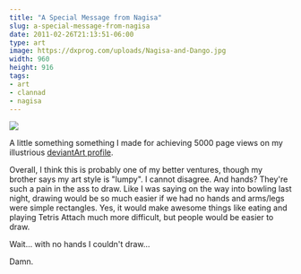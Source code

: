 ```yaml
---
title: "A Special Message from Nagisa"
slug: a-special-message-from-nagisa
date: 2011-02-26T21:13:51-06:00
type: art
image: https://dxprog.com/uploads/Nagisa-and-Dango.jpg
width: 960
height: 916
tags:
- art
- clannad
- nagisa
---
```

[![](https://dxprog.com/uploads/Nagisa-and-Dango.jpg)](https://dxprog.com/uploads/Nagisa-and-Dango.jpg)

A little something something I made for achieving 5000 page views on my illustrious [deviantArt profile](http://dxprog.deviantart.com/).

Overall, I think this is probably one of my better ventures, though my brother says my art style is "lumpy". I cannot disagree. And hands? They're such a pain in the ass to draw. Like I was saying on the way into bowling last night, drawing would be so much easier if we had no hands and arms/legs were simple rectangles. Yes, it would make awesome things like eating and playing Tetris Attach much more difficult, but people would be easier to draw.

Wait... with no hands I couldn't draw...

Damn.
